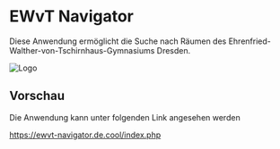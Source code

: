 # EWvT Navigator
Diese Anwendung ermöglicht die Suche nach Räumen des Ehrenfried-Walther-von-Tschirnhaus-Gymnasiums Dresden.

![Logo](https://ewvt-navigator.de.cool/assets/branding/logo_monochrome.svg)

## Vorschau
Die Anwendung kann unter folgenden Link angesehen werden

https://ewvt-navigator.de.cool/index.php
